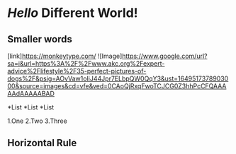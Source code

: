 # *Hello* __Different__ World!
## Smaller words
[link]https://monkeytype.com/
![Image]https://www.google.com/url?sa=i&url=https%3A%2F%2Fwww.akc.org%2Fexpert-advice%2Flifestyle%2F35-perfect-pictures-of-dogs%2F&psig=AOvVaw1oIiJ44Jpr7ELbpQW0QqY3&ust=1649517378903000&source=images&cd=vfe&ved=0CAoQjRxqFwoTCJCG0Z3hhPcCFQAAAAAdAAAAABAD

*List
*List
*List

1.One
2.Two
3.Three

Horizontal Rule
---
